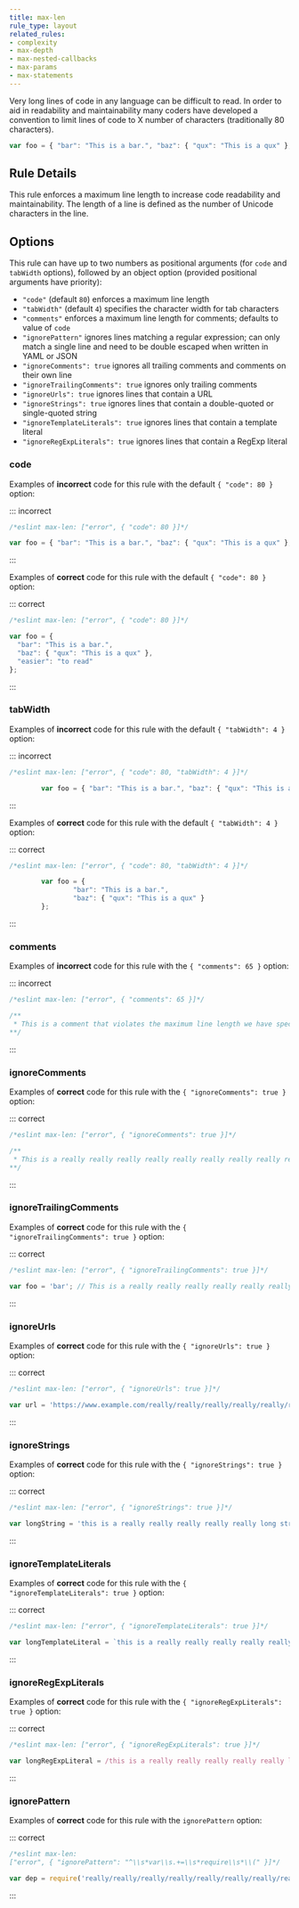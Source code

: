 ```yaml
---
title: max-len
rule_type: layout
related_rules:
- complexity
- max-depth
- max-nested-callbacks
- max-params
- max-statements
---
```



Very long lines of code in any language can be difficult to read. In order to aid in readability and maintainability many coders have developed a convention to limit lines of code to X number of characters (traditionally 80 characters).

```js
var foo = { "bar": "This is a bar.", "baz": { "qux": "This is a qux" }, "difficult": "to read" }; // very long
```

## Rule Details

This rule enforces a maximum line length to increase code readability and maintainability. The length of a line is defined as the number of Unicode characters in the line.

## Options

This rule can have up to two numbers as positional arguments (for `code` and `tabWidth` options), followed by an object option (provided positional arguments have priority):

* `"code"` (default `80`) enforces a maximum line length
* `"tabWidth"` (default `4`) specifies the character width for tab characters
* `"comments"` enforces a maximum line length for comments; defaults to value of `code`
* `"ignorePattern"` ignores lines matching a regular expression; can only match a single line and need to be double escaped when written in YAML or JSON
* `"ignoreComments": true` ignores all trailing comments and comments on their own line
* `"ignoreTrailingComments": true` ignores only trailing comments
* `"ignoreUrls": true` ignores lines that contain a URL
* `"ignoreStrings": true` ignores lines that contain a double-quoted or single-quoted string
* `"ignoreTemplateLiterals": true` ignores lines that contain a template literal
* `"ignoreRegExpLiterals": true` ignores lines that contain a RegExp literal

### code

Examples of **incorrect** code for this rule with the default `{ "code": 80 }` option:

::: incorrect

```js
/*eslint max-len: ["error", { "code": 80 }]*/

var foo = { "bar": "This is a bar.", "baz": { "qux": "This is a qux" }, "difficult": "to read" };
```

:::

Examples of **correct** code for this rule with the default `{ "code": 80 }` option:

::: correct

```js
/*eslint max-len: ["error", { "code": 80 }]*/

var foo = {
  "bar": "This is a bar.",
  "baz": { "qux": "This is a qux" },
  "easier": "to read"
};
```

:::

### tabWidth

Examples of **incorrect** code for this rule with the default `{ "tabWidth": 4 }` option:

<!-- markdownlint-capture -->
<!-- markdownlint-disable MD010 -->
::: incorrect

```js
/*eslint max-len: ["error", { "code": 80, "tabWidth": 4 }]*/

		var foo = { "bar": "This is a bar.", "baz": { "qux": "This is a qux" } };
```

:::
<!-- markdownlint-restore -->

Examples of **correct** code for this rule with the default `{ "tabWidth": 4 }` option:

<!-- markdownlint-capture -->
<!-- markdownlint-disable MD010 -->
::: correct

```js
/*eslint max-len: ["error", { "code": 80, "tabWidth": 4 }]*/

		var foo = {
				"bar": "This is a bar.",
				"baz": { "qux": "This is a qux" }
		};
```

:::
<!-- markdownlint-restore -->

### comments

Examples of **incorrect** code for this rule with the `{ "comments": 65 }` option:

::: incorrect

```js
/*eslint max-len: ["error", { "comments": 65 }]*/

/**
 * This is a comment that violates the maximum line length we have specified
**/
```

:::

### ignoreComments

Examples of **correct** code for this rule with the `{ "ignoreComments": true }` option:

::: correct

```js
/*eslint max-len: ["error", { "ignoreComments": true }]*/

/**
 * This is a really really really really really really really really really long comment
**/
```

:::

### ignoreTrailingComments

Examples of **correct** code for this rule with the `{ "ignoreTrailingComments": true }` option:

::: correct

```js
/*eslint max-len: ["error", { "ignoreTrailingComments": true }]*/

var foo = 'bar'; // This is a really really really really really really really long comment
```

:::

### ignoreUrls

Examples of **correct** code for this rule with the `{ "ignoreUrls": true }` option:

::: correct

```js
/*eslint max-len: ["error", { "ignoreUrls": true }]*/

var url = 'https://www.example.com/really/really/really/really/really/really/really/long';
```

:::

### ignoreStrings

Examples of **correct** code for this rule with the `{ "ignoreStrings": true }` option:

::: correct

```js
/*eslint max-len: ["error", { "ignoreStrings": true }]*/

var longString = 'this is a really really really really really long string!';
```

:::

### ignoreTemplateLiterals

Examples of **correct** code for this rule with the `{ "ignoreTemplateLiterals": true }` option:

::: correct

```js
/*eslint max-len: ["error", { "ignoreTemplateLiterals": true }]*/

var longTemplateLiteral = `this is a really really really really really long template literal!`;
```

:::

### ignoreRegExpLiterals

Examples of **correct** code for this rule with the `{ "ignoreRegExpLiterals": true }` option:

::: correct

```js
/*eslint max-len: ["error", { "ignoreRegExpLiterals": true }]*/

var longRegExpLiteral = /this is a really really really really really long regular expression!/;
```

:::

### ignorePattern

Examples of **correct** code for this rule with the `ignorePattern` option:

::: correct

```js
/*eslint max-len:
["error", { "ignorePattern": "^\\s*var\\s.+=\\s*require\\s*\\(" }]*/

var dep = require('really/really/really/really/really/really/really/really/long/module');
```

:::
